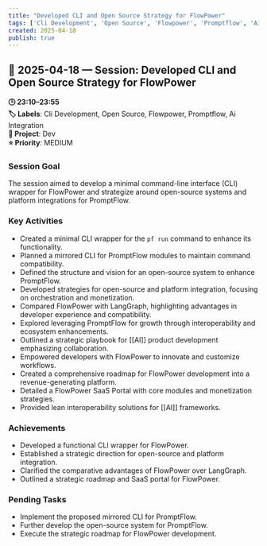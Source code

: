 ```yaml
---
title: "Developed CLI and Open Source Strategy for FlowPower"
tags: ['Cli Development', 'Open Source', 'Flowpower', 'Promptflow', 'Ai Integration']
created: 2025-04-18
publish: true
---
```


## 📅 2025-04-18 — Session: Developed CLI and Open Source Strategy for FlowPower

**🕒 23:10–23:55**  
**🏷️ Labels**: Cli Development, Open Source, Flowpower, Promptflow, Ai Integration  
**📂 Project**: Dev  
**⭐ Priority**: MEDIUM  


### Session Goal
The session aimed to develop a minimal command-line interface (CLI) wrapper for FlowPower and strategize around open-source systems and platform integrations for PromptFlow.

### Key Activities
- Created a minimal CLI wrapper for the `pf run` command to enhance its functionality.
- Planned a mirrored CLI for PromptFlow modules to maintain command compatibility.
- Defined the structure and vision for an open-source system to enhance PromptFlow.
- Developed strategies for open-source and platform integration, focusing on orchestration and monetization.
- Compared FlowPower with LangGraph, highlighting advantages in developer experience and compatibility.
- Explored leveraging PromptFlow for growth through interoperability and ecosystem enhancements.
- Outlined a strategic playbook for [[AI]] product development emphasizing collaboration.
- Empowered developers with FlowPower to innovate and customize workflows.
- Created a comprehensive roadmap for FlowPower development into a revenue-generating platform.
- Detailed a FlowPower SaaS Portal with core modules and monetization strategies.
- Provided lean interoperability solutions for [[AI]] frameworks.

### Achievements
- Developed a functional CLI wrapper for FlowPower.
- Established a strategic direction for open-source and platform integration.
- Clarified the comparative advantages of FlowPower over LangGraph.
- Outlined a strategic roadmap and SaaS portal for FlowPower.

### Pending Tasks
- Implement the proposed mirrored CLI for PromptFlow.
- Further develop the open-source system for PromptFlow.
- Execute the strategic roadmap for FlowPower development.
